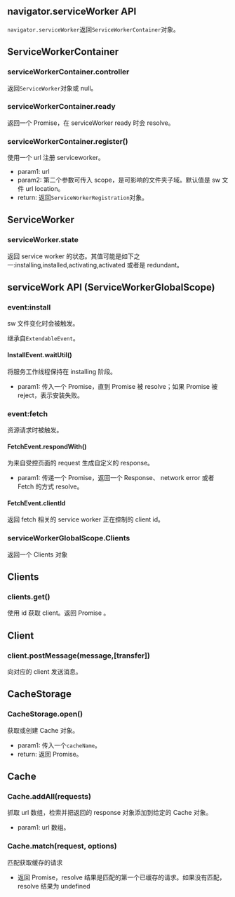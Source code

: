## navigator.serviceWorker API

`navigator.serviceWorker`返回`ServiceWorkerContainer`对象。

## ServiceWorkerContainer

### serviceWorkerContainer.controller

返回`ServiceWorker`对象或 null。

### serviceWorkerContainer.ready

返回一个 Promise，在 serviceWorker ready 时会 resolve。

### serviceWorkerContainer.register()

使用一个 url 注册 serviceworker。

- param1: url
- param2: 第二个参数可传入 scope，是可影响的文件夹子域。默认值是 sw 文件 url location。
- return: 返回`ServiceWorkerRegistration`对象。

## ServiceWorker

### serviceWorker.state

返回 service worker 的状态。其值可能是如下之一:installing,installed,activating,activated 或者是 redundant。

## serviceWork API (ServiceWorkerGlobalScope)

### event:install

sw 文件变化时会被触发。

继承自`ExtendableEvent`。

#### InstallEvent.waitUtil()

将服务工作线程保持在 installing 阶段。

- param1: 传入一个 Promise，直到 Promise 被 resolve；如果 Promise 被 reject，表示安装失败。

### event:fetch

资源请求时被触发。

#### FetchEvent.respondWith()

为来自受控页面的 request 生成自定义的 response。

- param1: 传递一个 Promise，返回一个 Response、 network error 或者 Fetch 的方式 resolve。

#### FetchEvent.clientId

返回 fetch 相关的 service worker 正在控制的 client id。

### serviceWorkerGlobalScope.Clients

返回一个 Clients 对象

## Clients

### clients.get()

使用 id 获取 client。返回 Promise<Client> 。

## Client

### client.postMessage(message,[transfer])

向对应的 client 发送消息。

## CacheStorage

### CacheStorage.open()

获取或创建 Cache 对象。

- param1: 传入一个`cacheName`。
- return: 返回 Promise。

## Cache

### Cache.addAll(requests)

抓取 url 数组，检索并把返回的 response 对象添加到给定的 Cache 对象。

- param1: url 数组。

### Cache.match(request, options)

匹配获取缓存的请求

- 返回 Promise，resolve 结果是匹配的第一个已缓存的请求。如果没有匹配，resolve 结果为 undefined
